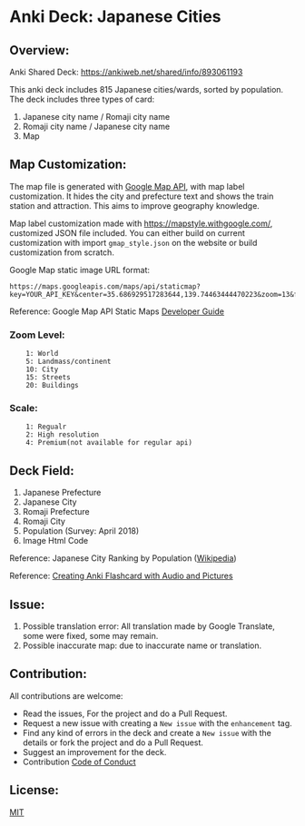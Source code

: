 # Anki Deck: Japanese Cities

## Overview: 

Anki Shared Deck: https://ankiweb.net/shared/info/893061193

This anki deck includes 815 Japanese cities/wards, sorted by population. The deck includes three types of card: 
1. Japanese city name / Romaji city name
2. Romaji city name / Japanese city name
3. Map

## Map Customization:

The map file is generated with [Google Map API](https://developers.google.com/maps/documentation/), with map label customization. It hides the city and prefecture text and shows the train station and attraction. This aims to improve geography knowledge.

Map label customization made with https://mapstyle.withgoogle.com/, customized JSON file included. You can either build on current customization with import `gmap_style.json` on the website or build customization from scratch. 

Google Map static image URL format: 
```
https://maps.googleapis.com/maps/api/staticmap?key=YOUR_API_KEY&center=35.686929517283644,139.74463444470223&zoom=13&format=png&maptype=roadmap&style=feature:administrative.locality%7Celement:labels.text%7Cvisibility:off&style=feature:administrative.neighborhood%7Celement:geometry.fill%7Ccolor:0xff5848&style=feature:landscape.man_made%7Cvisibility:off&style=feature:poi%7Cvisibility:on&style=feature:poi.business%7Cvisibility:off&style=feature:poi.government%7Cvisibility:off&style=feature:poi.school%7Cvisibility:off&style=feature:road%7Celement:labels.icon%7Cvisibility:off&style=feature:road.arterial%7Cvisibility:off&style=feature:road.highway%7Celement:labels%7Cvisibility:off&style=feature:road.local%7Cvisibility:off&style=feature:transit%7Cvisibility:off&style=feature:transit.line%7Celement:geometry.fill%7Cvisibility:on&style=feature:transit.line%7Celement:labels.text%7Cvisibility:on&style=feature:transit.station.airport%7Cvisibility:on%7Cweight:1&style=feature:transit.station.airport%7Celement:geometry.fill%7Cvisibility:on&style=feature:transit.station.rail%7Cvisibility:on&style=feature:transit.station.rail%7Celement:geometry.fill%7Cvisibility:simplified&size=480x360&scale=2
```

Reference: Google Map API Static Maps [Developer Guide](https://developers.google.com/maps/documentation/maps-static/dev-guide)

### Zoom Level:
```
    1: World
    5: Landmass/continent
    10: City
    15: Streets
    20: Buildings
```

### Scale: 
```
    1: Regualr
    2: High resolution
    4: Premium(not available for regular api)
```

## Deck Field:
1. Japanese Prefecture
2. Japanese City
3. Romaji Prefecture
4. Romaji City
5. Population (Survey: April 2018)
6. Image Html Code

Reference: Japanese City Ranking by Population ([Wikipedia](https://ja.wikipedia.org/wiki/%E6%97%A5%E6%9C%AC%E3%81%AE%E5%B8%82%E3%81%AE%E4%BA%BA%E5%8F%A3%E9%A0%86%E4%BD%8D))

Reference: [Creating Anki Flashcard with Audio and Pictures](http://womenlearnthai.com/index.php/creating-anki-flashcard-decks-with-audio-and-pictures/)

## Issue: 
1. Possible translation error: All translation made by Google Translate, some were fixed, some may remain. 
2. Possible inaccurate map: due to inaccurate name or translation. 

## Contribution: 
All contributions are welcome:
* Read the issues, For the project and do a Pull Request. 
* Request a new issue with creating a `New issue` with the `enhancement` tag. 
* Find any kind of errors in the deck and create a `New issue` with the details or fork the project and do a Pull Request.
* Suggest an improvement for the deck.
* Contribution [Code of Conduct](code-of-conduct.md)

## License:

[MIT](LICENSE)

